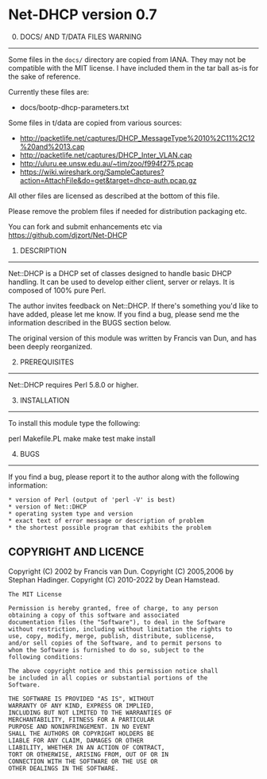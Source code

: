 Net-DHCP version 0.7
=====================

0. DOCS/ AND T/DATA FILES WARNING
----------------------

Some files in the `docs/` directory are copied from IANA.
They may not be compatible with the MIT license. I have
included them in the tar ball as-is for the sake of reference.

Currently these files are:
- docs/bootp-dhcp-parameters.txt

Some files in t/data are copied from various sources:
- http://packetlife.net/captures/DHCP_MessageType%2010%2C11%2C12%20and%2013.cap
- http://packetlife.net/captures/DHCP_Inter_VLAN.cap
- http://uluru.ee.unsw.edu.au/~tim/zoo/f994f275.pcap
- https://wiki.wireshark.org/SampleCaptures?action=AttachFile&do=get&target=dhcp-auth.pcap.gz

All other files are licensed as described at the bottom of this file.

Please remove the problem files if needed for distribution packaging etc.

You can fork and submit enhancements etc via https://github.com/djzort/Net-DHCP

1. DESCRIPTION
--------------

Net::DHCP is a DHCP set of classes designed to handle basic DHCP
handling. It can be used to develop either client, server or relays.
It is composed of 100% pure Perl.

The author invites feedback on Net::DHCP. If there's something you'd
like to have added, please let me know.  If you find a bug, please
send me the information described in the BUGS section below.

The original version of this module was written by Francis van Dun,
and has been deeply reorganized.

2. PREREQUISITES
----------------

Net::DHCP requires Perl 5.8.0 or higher.

3. INSTALLATION
---------------

To install this module type the following:

   perl Makefile.PL
   make
   make test
   make install

4. BUGS
-------

If you find a bug, please report it to the author along with the
following information:

    * version of Perl (output of 'perl -V' is best)
    * version of Net::DHCP
    * operating system type and version
    * exact text of error message or description of problem
    * the shortest possible program that exhibits the problem

COPYRIGHT AND LICENCE
----------------------

Copyright (C) 2002 by Francis van Dun.
Copyright (C) 2005,2006 by Stephan Hadinger.
Copyright (C) 2010-2022 by Dean Hamstead.

```
The MIT License

Permission is hereby granted, free of charge, to any person
obtaining a copy of this software and associated
documentation files (the "Software"), to deal in the Software
without restriction, including without limitation the rights to
use, copy, modify, merge, publish, distribute, sublicense,
and/or sell copies of the Software, and to permit persons to
whom the Software is furnished to do so, subject to the
following conditions:

The above copyright notice and this permission notice shall
be included in all copies or substantial portions of the
Software.

THE SOFTWARE IS PROVIDED "AS IS", WITHOUT
WARRANTY OF ANY KIND, EXPRESS OR IMPLIED,
INCLUDING BUT NOT LIMITED TO THE WARRANTIES OF
MERCHANTABILITY, FITNESS FOR A PARTICULAR
PURPOSE AND NONINFRINGEMENT. IN NO EVENT
SHALL THE AUTHORS OR COPYRIGHT HOLDERS BE
LIABLE FOR ANY CLAIM, DAMAGES OR OTHER
LIABILITY, WHETHER IN AN ACTION OF CONTRACT,
TORT OR OTHERWISE, ARISING FROM, OUT OF OR IN
CONNECTION WITH THE SOFTWARE OR THE USE OR
OTHER DEALINGS IN THE SOFTWARE.
```
